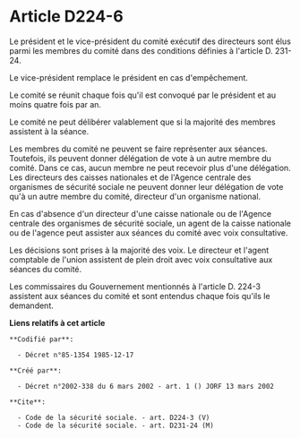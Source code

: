 # Article D224-6

Le président et le vice-président du comité exécutif des directeurs sont élus parmi les membres du comité dans des conditions
définies à l'article D. 231-24.

Le vice-président remplace le président en cas d'empêchement.

Le comité se réunit chaque fois qu'il est convoqué par le président et au moins quatre fois par an.

Le comité ne peut délibérer valablement que si la majorité des membres assistent à la séance.

Les membres du comité ne peuvent se faire représenter aux séances. Toutefois, ils peuvent donner délégation de vote à un
autre membre du comité. Dans ce cas, aucun membre ne peut recevoir plus d'une délégation. Les directeurs des caisses
nationales et de l'Agence centrale des organismes de sécurité sociale ne peuvent donner leur délégation de vote qu'à un autre
membre du comité, directeur d'un organisme national.

En cas d'absence d'un directeur d'une caisse nationale ou de l'Agence centrale des organismes de sécurité sociale, un agent
de la caisse nationale ou de l'agence peut assister aux séances du comité avec voix consultative.

Les décisions sont prises à la majorité des voix. Le directeur et l'agent comptable de l'union assistent de plein droit avec
voix consultative aux séances du comité.

Les commissaires du Gouvernement mentionnés à l'article D. 224-3 assistent aux séances du comité et sont entendus chaque fois
qu'ils le demandent.

**Liens relatifs à cet article**

	**Codifié par**:

	  - Décret n°85-1354 1985-12-17

	**Créé par**:

	  - Décret n°2002-338 du 6 mars 2002 - art. 1 () JORF 13 mars 2002

	**Cite**:

	  - Code de la sécurité sociale. - art. D224-3 (V)
	  - Code de la sécurité sociale. - art. D231-24 (M)
